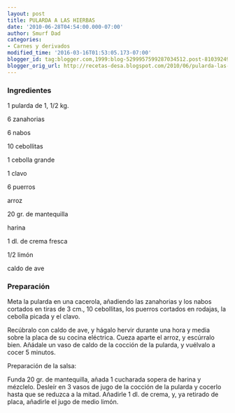 ```yaml
---
layout: post
title: PULARDA A LAS HIERBAS
date: '2010-06-28T04:54:00.000-07:00'
author: Smurf Dad
categories:
- Carnes y derivados
modified_time: '2016-03-16T01:53:05.173-07:00'
blogger_id: tag:blogger.com,1999:blog-5299957599287034512.post-8103924923314356752
blogger_orig_url: http://recetas-desa.blogspot.com/2010/06/pularda-las-hierbas.html
---
```


<h3>Ingredientes</h3>
1 pularda de 1, 1/2 kg.

6 zanahorias

6 nabos

10 cebollitas

1 cebolla grande

1 clavo

6 puerros

arroz

20 gr. de mantequilla

harina

1 dl. de crema fresca

1/2 limón

caldo de ave

<h3>Preparación</h3>
Meta la pularda en una cacerola, añadiendo las zanahorias y los nabos cortados en tiras de 3 cm., 10 cebollitas, los puerros cortados en rodajas, la cebolla picada y el clavo.



Recúbralo con caldo de ave, y hágalo hervir durante una hora y media sobre la placa de su cocina eléctrica. Cueza aparte el arroz, y escúrralo bien. Añádale un vaso de caldo de la cocción de la pularda, y vuélvalo a cocer 5 minutos.



Preparación de la salsa:



Funda 20 gr. de mantequilla, añada 1 cucharada sopera de harina y mézclelo. Desleír en 3 vasos de jugo de la cocción de la pularda y cocerlo hasta que se reduzca a la mitad. Añadirle 1 dl. de crema, y, ya retirado de placa, añadirle el jugo de medio limón.